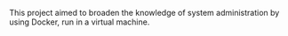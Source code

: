 This project aimed to broaden the knowledge of system administration by using Docker, run in a virtual machine.
